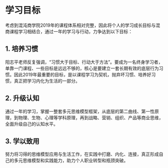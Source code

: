 # 学习目标

考虑到混沌商学院2019年的课程体系相对完整，因此将个人的学习成长目标与混商课程学习相结合，通过一年的学习与行动，力争达到以下目标：

## 1. 培养习惯

阳志平老师反复强调，“习惯大于目标、行动大于方法”。要成为一名终身学习者，单靠一门课程、一些目标是远远不够的，核心是要建立一套长期有效的底层行为习惯。因此2019年最重要的目标，是以课程学习为契机，抛弃坏习惯、培养好习惯，真正把学习内化为生活的一部分。

## 2. 升级认知

通过一年的学习，掌握一整套多元思维模型框架，从底层的第二曲线、第一性原理，到物理、生物、心理等学科原理，再到战略、营销、组织、产品等商业思维，全面升级自己的认知水平。

## 3. 学以致用

努力将习得的思维模型应用与生活工作，在实践中打磨、内化、连接，真正形成自己的多元思维模型和实践能力，助力个人职业转型和瓶颈突破。

